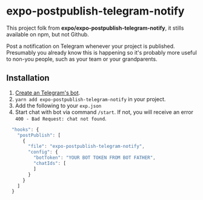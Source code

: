 # expo-postpublish-telegram-notify
This project folk from **expo/expo-postpublish-telegram-notify**,
it stills available on npm, but not Github.

Post a notification on Telegram whenever your project is published.
Presumably you already know this is happening so it's probably more
useful to non-you people, such as your team or your grandparents.

## Installation

1. [Create an Telegram's bot](https://core.telegram.org/bots#6-botfather).
2. `yarn add expo-postpublish-telegram-notify` in your project.
3. Add the following to your `exp.json`
4. Start chat with bot via command `/start`. If not, you will receive an error `400 - Bad Request: chat not found`.

```javascript
  "hooks": {
    "postPublish": [
      {
        "file": "expo-postpublish-telegram-notify",
        "config": {
          "botToken": "YOUR BOT TOKEN FROM BOT FATHER",
          "chatIds": [
          ]
        }
      }
    ]
  }
```
